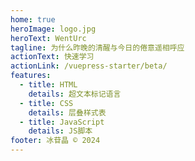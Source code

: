 ```yaml
---
home: true
heroImage: logo.jpg
heroText: WentUrc
tagline: 为什么昨晚的清醒与今日的倦意遥相呼应
actionText: 快速学习
actionLink: /vuepress-starter/beta/
features:
  - title: HTML
    details: 超文本标记语言
  - title: CSS
    details: 层叠样式表
  - title: JavaScript
    details: JS脚本
footer: 冰苷晶 © 2024
---
```

